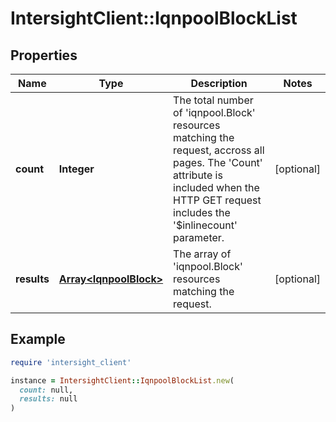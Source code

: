 # IntersightClient::IqnpoolBlockList

## Properties

| Name | Type | Description | Notes |
| ---- | ---- | ----------- | ----- |
| **count** | **Integer** | The total number of &#39;iqnpool.Block&#39; resources matching the request, accross all pages. The &#39;Count&#39; attribute is included when the HTTP GET request includes the &#39;$inlinecount&#39; parameter. | [optional] |
| **results** | [**Array&lt;IqnpoolBlock&gt;**](IqnpoolBlock.md) | The array of &#39;iqnpool.Block&#39; resources matching the request. | [optional] |

## Example

```ruby
require 'intersight_client'

instance = IntersightClient::IqnpoolBlockList.new(
  count: null,
  results: null
)
```

